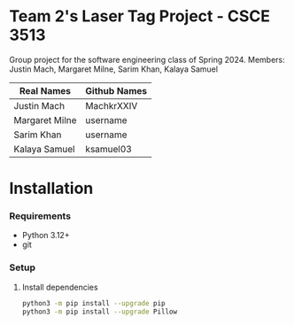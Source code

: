 # Team 2's Laser Tag Project - CSCE 3513
Group project for the software engineering class of Spring 2024. 
Members: Justin Mach, Margaret Milne, Sarim Khan, Kalaya Samuel

| Real Names     | Github Names   |
| -------------- | -------------- |
| Justin Mach    | MachkrXXIV     |
| Margaret Milne | username       |
| Sarim Khan     | username       |
| Kalaya Samuel  | ksamuel03      |

# Installation

### Requirements
- Python 3.12+
- git

### Setup
1. Install dependencies
    ```bash
    python3 -m pip install --upgrade pip
    python3 -m pip install --upgrade Pillow
   ```
